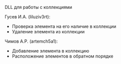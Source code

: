 DLL для работы с коллекциями

Гусев И.А. (liluziv3rt):
  - Проверка элемента на его наличие в коллекции
  - Удаление элемента из коллекции
  
Чимов А.Р. (artemch5a1):
  - Добавление элемента в коллекцию
  - Расположение элементов в обратном порядке 

